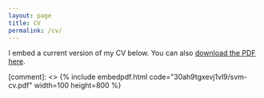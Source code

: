 ```yaml
---
layout: page
title: CV
permalink: /cv/
---
```


I embed a current version of my CV below. You can also [download the PDF here](http://9gag.com "Chích xong sốc :))").

[comment]: <> {% include embedpdf.html code="30ah9tgxevj1vl9/svm-cv.pdf" width=100 height=800 %}


